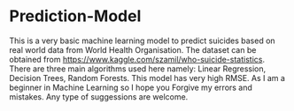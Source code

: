 # Prediction-Model
This is a very basic machine learning model to predict suicides based on real world data from World Health Organisation.
The dataset can be obtained from https://www.kaggle.com/szamil/who-suicide-statistics.
There are three main algorithms used here namely: Linear Regression, Decision Trees, Random Forests.
This model has very high RMSE.
As I am a beginner in Machine Learning so I hope you Forgive my errors and mistakes.
Any type of suggessions are welcome.
